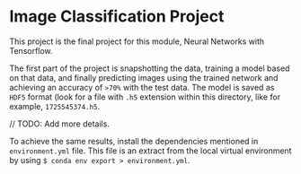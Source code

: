 # Image Classification Project

This project is the final project for this module, Neural Networks with Tensorflow.

The first part of the project is snapshotting the data, training a model based on that data, and finally predicting images using the trained network and achieving an accuracy of `>70%` with the test data. The model is saved as `HDF5` format (look for a file with `.h5` extension within this directory, like for example, `1725545374.h5`.

// TODO: Add more details.

To achieve the same results, install the dependencies mentioned in `environment.yml` file. This file is an extract from the local virtual environment by using `$ conda env export > environment.yml`.
